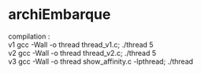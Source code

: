 # archiEmbarque

compilation :  <br />
v1 gcc -Wall -o thread thread_v1.c; ./thread 5 <br />
v2 gcc -Wall -o thread thread_v2.c; ./thread 5 <br />
v3 gcc -Wall -o thread show_affinity.c -lpthread; ./thread   <br />
